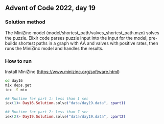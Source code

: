 ## Advent of Code 2022, day 19 ##

### Solution method ###


The MiniZinc model (model/shortest_path/valves_shortest_path.mzn) solves the puzzle.
Elixir code parses puzzle input into the input for the model, pre-builds shortest paths in a graph with AA and valves with positive rates,
then runs the MiniZinc model and handles the results. 

### How to run ###

Install MiniZinc (https://www.minizinc.org/software.html) 

```bash
cd day16
mix deps.get
iex -S mix
```

```elixir
## Runtime for part 1: less than 1 sec
iex(1)> Day16.Solution.solve("data/day19.data", :part1)

## Runtime for part 2: less than 7 sec
iex(2)> Day19.Solution.solve("data/day19.data", :part2)

```


